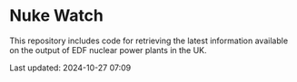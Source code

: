 # Nuke Watch

This repository includes code for retrieving the latest information available on the output of EDF nuclear power plants in the UK.

Last updated: 2024-10-27 07:09